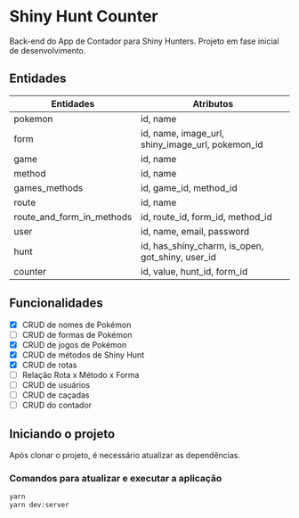 # Shiny Hunt Counter

Back-end do App de Contador para Shiny Hunters. Projeto em fase inicial de desenvolvimento.

## Entidades

| Entidades | Atributos |
| ----------- | ----------- |
| pokemon | id, name |
| form | id, name, image_url, shiny_image_url, pokemon_id |
| game | id, name |
| method | id, name |
| games_methods | id, game_id, method_id | 
| route | id, name |
| route_and_form_in_methods | id, route_id, form_id, method_id |
| user | id, name, email, password |
| hunt | id, has_shiny_charm, is_open, got_shiny, user_id |
| counter | id, value, hunt_id, form_id |


## Funcionalidades

- [x] CRUD de nomes de Pokémon
- [ ] CRUD de formas de Pokémon
- [x] CRUD de jogos de Pokémon
- [x] CRUD de métodos de Shiny Hunt
- [x] CRUD de rotas
- [ ] Relação Rota x Método x Forma
- [ ] CRUD de usuários
- [ ] CRUD de caçadas
- [ ] CRUD do contador

## Iniciando o projeto

Após clonar o projeto, é necessário atualizar as dependências.

### Comandos para atualizar e executar a aplicação

```bash
yarn
yarn dev:server
```